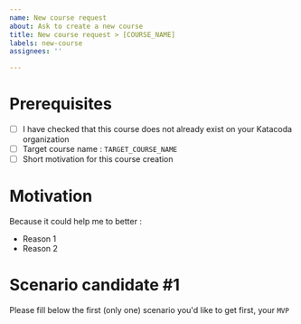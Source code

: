 ```yaml
---
name: New course request
about: Ask to create a new course
title: New course request > [COURSE_NAME]
labels: new-course
assignees: ''

---
```


# Prerequisites

- [ ] I have checked that this course does not already exist on your Katacoda organization
- [ ] Target course name : `TARGET_COURSE_NAME`
- [ ] Short motivation for this course creation

# Motivation

Because it could help me to better :

- Reason 1
- Reason 2

# Scenario candidate #1

Please fill below the first (only one) scenario you'd like to get first, your `MVP`
